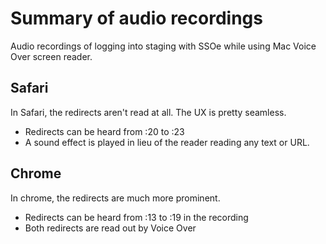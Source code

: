 # Summary of audio recordings

Audio recordings of logging into staging with SSOe while using Mac Voice Over screen reader.

## Safari
In Safari, the redirects aren't read at all. The UX is pretty seamless. 
- Redirects can be heard from :20 to :23
- A sound effect is played in lieu of the reader reading any text or URL. 

## Chrome
In chrome, the redirects are much more prominent. 
- Redirects can be heard from :13 to :19 in the recording
- Both redirects are read out by Voice Over

